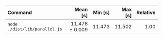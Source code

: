 | Command | Mean [s] | Min [s] | Max [s] | Relative |
|:---|---:|---:|---:|---:|
| `node ./dist/lib/parallel.js` | 11.478 ± 0.009 | 11.473 | 11.502 | 1.00 |

